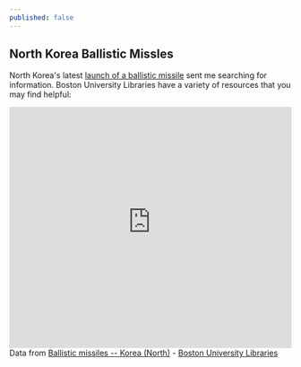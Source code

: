```yaml
---
published: false
---
```

## North Korea Ballistic Missles

North Korea's latest <a href="https://nyti.ms/2k7BpgC">launch of a ballistic missile</a> sent me searching for information. Boston University Libraries have a variety of resources that you may find helpful:

<div id="R-esAT4Y9wSCU-related-by-concept" class="lln-embed"><iframe width="100%" height="430px" src="https://link_bu_edu_secure.library.link/resource/esAT4Y9wSCU/related-by-concept?display=card" frameBorder="0"></iframe></div><div class="citation" vocab="http://schema.org/"><i class="fa fa-external-link-square fa-fw"></i> Data from <span resource="http://link.bu.edu/resource/esAT4Y9wSCU/" typeof="Intangible http://bibfra.me/vocab/lite/Concept"><span property="name http://bibfra.me/vocab/lite/label"><a href="http://link.bu.edu/resource/esAT4Y9wSCU/">Ballistic missiles -- Korea (North)</a></span> - <span property="offers" typeOf="Offer"><span property="offeredBy" typeof="Library ll:Library" resource="http://link.bu.edu/#_default"><span property="name http://bibfra.me/vocab/lite/label"><a property="url" href="http://link.bu.edu/">Boston University Libraries</a></span></span></span></span></div>
